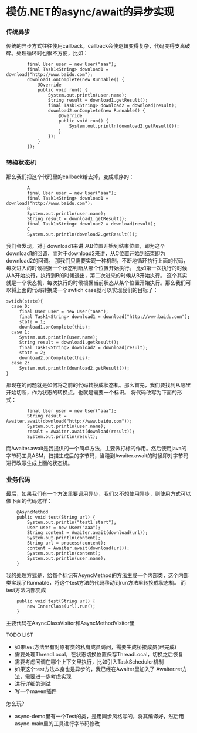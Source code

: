 # 模仿.NET的async/await的异步实现

### 传统异步
传统的异步方式往往使用callback，callback会使逻辑变得复杂，代码变得支离破碎。处理循环时也很不方便，比如：
```
        final User user = new User("aaa");
        final Task1<String> download1 = download("http://www.baidu.com");
        download1.onComplete(new Runnable() {
            @Override
            public void run() {
                System.out.println(user.name);
                String result = download1.getResult();
                final Task1<String> download2 = download(result);
                download2.onComplete(new Runnable() {
                    @Override
                    public void run() {
                        System.out.println(download2.getResult());
                    }
                });
            }
        });
```

### 转换状态机
那么我们把这个代码里的callback给去掉，变成顺序的：
```
        A
        final User user = new User("aaa");
        final Task1<String> download1 = download("http://www.baidu.com");
        B
        System.out.println(user.name);
        String result = download1.getResult();
        final Task1<String> download2 = download(result);
        C
        System.out.println(download2.getResult());
```
我们会发现，对于download1来讲 从B位置开始到结束位置，即为这个download1的回调，而对于download2来讲，从C位置开始到结束即为download2的回调。
那我们只需要实现一种机制，不断地循环执行上面的代码，每次进入的时候根据一个状态判断从哪个位置开始执行。
比如第一次执行的时候从A开始执行，执行到B的时候退出，第二次进来的时候从B开始执行。
这个其实就是一个状态机，每次执行的时候根据当前状态从某个位置开始执行。那么我们可以将上面的代码转换成一个swtich case就可以实现我们的目标了：
```
swtich(state){
  case 0:
     final User user = new User("aaa");
     final Task1<String> download1 = download("http://www.baidu.com");
     state = 1;
     download1.onComplete(this);
  case 1:
     System.out.println(user.name);
     String result = download1.getResult();
     final Task1<String> download2 = download(result);
     state = 2;
     download2.onComplete(this);
  case 2:
     System.out.println(download2.getResult());
}
```
那现在的问题就是如何将之前的代码转换成状态机。那么首先，我们要找到从哪里开始切断，作为状态的转换点。也就是需要一个标识。
将代码改写为下面的形式：
```
        final User user = new User("aaa");
        String result = Awaiter.await(download("http://www.baidu.com"));
        System.out.println(user.name);
        result = Awaiter.await(download(result));
        System.out.println(result);
```
而Awaiter.await是我提供的一个简单方法，主要做打标的作用。然后使用java的字节码工具ASM，扫描生成后的字节码，当碰到Awaiter.await的时候即对字节码
进行改写生成上面的状态机。

### 业务代码
最后，如果我们有一个方法里要调用异步，我们又不想使用异步，则使用方式可以像下面的代码这样：
```
    @AsyncMethod
    public void test(String url) {
        System.out.println("test1 start");
        User user = new User("aaa");
        String content = Awaiter.await(download(url));
        System.out.println(content);
        String url = process(content);
        content = Awaiter.await(download(url));
        System.out.println(content);
        System.out.println(user.name);
    }
```
我的处理方式是，给每个标记有AsyncMethod的方法生成一个内部类，这个内部类实现了Runnable，将这个test方法的代码移动到run方法里转换成状态机。
而test方法内部变成
```
    public void test(String url) {
        new InnerClass(url).run();
    }
```
主要代码在AsyncClassVisitor和AsyncMethodVisitor里

TODO LIST
* 如果test方法里有对原有类的私有成员访问，需要生成桥接成员(已完成)
* 需要处理ThreadLocal，在状态切换位置保存ThreadLocal，切换之后恢复
* 需要考虑回调在哪个上下文里执行，比如引入TaskScheduler机制
* 如果这个test方法本身也是异步的，我已经在Awaiter里加入了 Awaiter.ret方法，需要进一步考虑实现
* 进行详细的测试
* 写一个maven插件

怎么玩?
* async-demo里有一个Test的类，是用同步风格写的，将其编译好，然后用async-main里的工具进行字节码修改